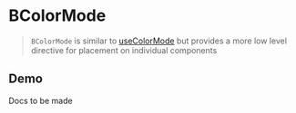 # BColorMode

> `BColorMode` is similar to [useColorMode](../composables/useColorMode.md) but provides a more low level directive for placement on individual components

## Demo

Docs to be made
